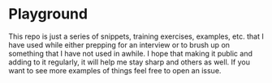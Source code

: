 # Playground

This repo is just a series of snippets, training exercises, examples, etc. that I have used while either prepping for an interview or to brush up on something that I have not used in awhile. I hope that making it public and adding to it regularly, it will help me stay sharp and others as well. If you want to see more examples of things feel free to open an issue.
